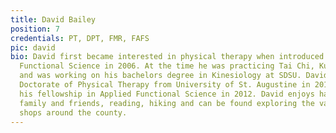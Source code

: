 ```yaml
---
title: David Bailey
position: 7
credentials: PT, DPT, FMR, FAFS
pic: david
bio: David first became interested in physical therapy when introduced to Applied
  Functional Science in 2006. At the time he was practicing Tai Chi, Kung Fu and Qigong,
  and was working on his bachelors degree in Kinesiology at SDSU. David received his
  Doctorate of Physical Therapy from University of St. Augustine in 2010, and completed
  his fellowship in Applied Functional Science in 2012. David enjoys hanging out with
  family and friends, reading, hiking and can be found exploring the various coffee
  shops around the county.
---
```


